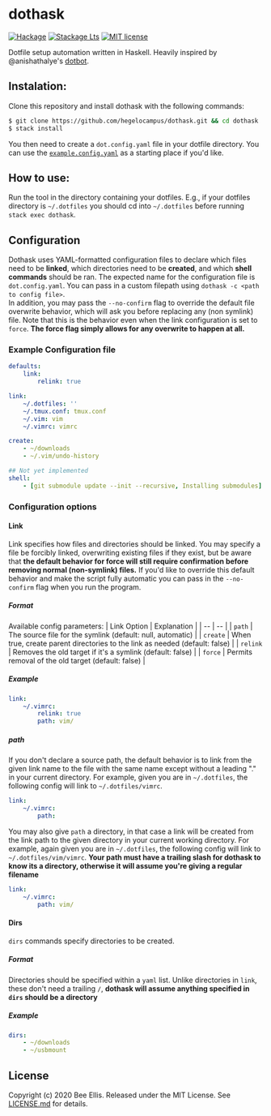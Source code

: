 # dothask

[![Hackage](https://img.shields.io/hackage/v/dothask.svg?logo=haskell)](https://hackage.haskell.org/package/dothask)
[![Stackage Lts](http://stackage.org/package/dothask/badge/lts)](http://stackage.org/lts/package/dothask)
[![MIT license](https://img.shields.io/badge/license-MIT-blue.svg)](LICENSE)

Dotfile setup automation written in Haskell. Heavily inspired by @anishathalye's [dotbot](https://github.com/anishathalye/dotbot).

## Instalation:
Clone this repository and install dothask with the following commands: 
```bash
$ git clone https://github.com/hegelocampus/dothask.git && cd dothask
$ stack install
```

You then need to create a `dot.config.yaml` file in your dotfile directory. You can use the [`example.config.yaml`](example.config.yaml) as a starting place if you'd like.

## How to use:
Run the tool in the directory containing your dotfiles. E.g., if your dotfiles directory is `~/.dotfiles` you should cd into `~/.dotfiles` before running `stack exec dothask`.

## Configuration
Dothask uses YAML-formatted configuration files to declare which files need to be **linked**, which directories need to be **created**, and which **shell commands** should be ran.
The expected name for the configuration file is `dot.config.yaml`. You can pass in a custom filepath using `dothask -c <path to config file>`.  
In addition, you may pass the `--no-confirm` flag to override the default file overwrite behavior, which will ask you before replacing any (non symlink) file. Note that this is the behavior even when the link configuration is set to `force`. **The force flag simply allows for any overwrite to happen at all.**

### Example Configuration file
```yaml
defaults:
    link:
        relink: true

link:
    ~/.dotfiles: ''
    ~/.tmux.conf: tmux.conf
    ~/.vim: vim
    ~/.vimrc: vimrc

create:
    - ~/downloads
    - ~/.vim/undo-history

## Not yet implemented
shell:
    - [git submodule update --init --recursive, Installing submodules]
```
### Configuration options
#### Link
Link specifies how files and directories should be linked. You may specify a file be forcibly linked, overwriting existing files if they exist, but be aware that **the default behavior for force will still require confirmation before removing normal (non-symlink) files.** If you'd like to override this default behavior and make the script fully automatic you can pass in the `--no-confirm` flag when you run the program.  
##### Format
Available config parameters:
| Link Option | Explanation |
| -- | -- |
| `path` | The source file for the symlink (default: null, automatic) |
| `create` | When true, create parent directories to the link as needed (default: false) |
| `relink` | Removes the old target if it's a symlink (default: false) |
| `force` | Permits removal of the old target (default: false) |
##### Example
```yaml
link:
    ~/.vimrc:
        relink: true
        path: vim/
```
##### path
If you don't declare a source path, the default behavior is to link from the given link name to the file with the same name except without a leading "." in your current directory. For example, given you are in `~/.dotfiles`, the following config will link to `~/.dotfiles/vimrc`.
```yaml
link:
    ~/.vimrc:
        path:
```
You may also give `path` a directory, in that case a link will be created from the link path to the given directory in your current working directory. For example, again given you are in `~/.dotfiles`, the following config will link to `~/.dotfiles/vim/vimrc`. **Your path must have a trailing slash for dothask to know its a directory, otherwise it will assume you're giving a regular filename**
```yaml
link:
    ~/.vimrc:
        path: vim/
```
#### Dirs
`dirs` commands specify directories to be created. 
##### Format
Directories should be specified within a `yaml` list. Unlike directories in `link`, these don't need a trailing `/`, **dothask will assume anything specified in `dirs` should be a directory**
##### Example
```yaml
dirs:
    - ~/downloads
    - ~/usbmount
```
## License
Copyright (c) 2020 Bee Ellis. Released under the MIT License. See [LICENSE.md](license) for details.
